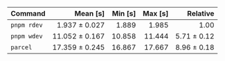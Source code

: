| Command | Mean [s] | Min [s] | Max [s] | Relative |
|:---|---:|---:|---:|---:|
| `pnpm rdev` | 1.937 ± 0.027 | 1.889 | 1.985 | 1.00 |
| `pnpm wdev` | 11.052 ± 0.167 | 10.858 | 11.444 | 5.71 ± 0.12 |
| `parcel` | 17.359 ± 0.245 | 16.867 | 17.667 | 8.96 ± 0.18 |

